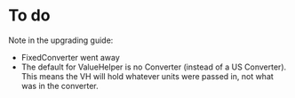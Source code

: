 # To do

Note in the upgrading guide:
- FixedConverter went away
- The default for ValueHelper is no Converter (instead of a US Converter). This means the VH
will hold whatever units were passed in, not what was in the converter. 